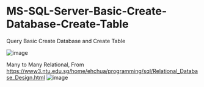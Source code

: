 # MS-SQL-Server-Basic-Create-Database-Create-Table
Query Basic Create Database and Create Table

![image](https://user-images.githubusercontent.com/33284223/158611631-fdb960b8-23de-4873-88dd-eb6aa3f0e611.png)

Many to Many Relational, 
From https://www3.ntu.edu.sg/home/ehchua/programming/sql/Relational_Database_Design.html
![image](https://user-images.githubusercontent.com/33284223/158611800-c9c6ffcf-800f-4e91-af37-59d843fca79f.png)
